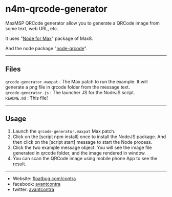 # n4m-qrcode-generator

MaxMSP QRCode generator allow you to generate a QRCode image from some text, web URL, etc.

It uses "[Node for Max](https://github.com/Cycling74/n4m-examples)" package of Max8.

And the node package "[node-qrcode](https://github.com/soldair/node-qrcode)".

***

## Files

`qrcode-generator.maxpat` : The Max patch to run the example. It will generate a png file in qrcode folder from the message text.<br />
`qrcode-generator.js` : The launcher JS for the NodeJS script. <br />
`README.md` : This file!<br />

***

## Usage

1. Launch the `qrcode-generator.maxpat` Max patch.
2. Click on the [script npm install] once to install the NodeJS package. And then click on the [script start] message to start the Node process.
3. Click the two example message object. You will see the image file generated in qrcode folder, and the image rendered in window.
4. You can scan the QRCode image using mobile phone App to see the result.

----
- Website: [floatbug.com/contra](https://www.floatbug.com/contra)
- facebook: [avantcontra](https://facebook.com/avantcontra)
- twitter: [avantcontra](https://twitter.com/avantcontra)  
